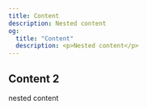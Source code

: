 ```yaml
---
title: Content
description: Nested content
og:
  title: "Content"
  description: <p>Nested content</p>
---
```



## Content 2

nested content
